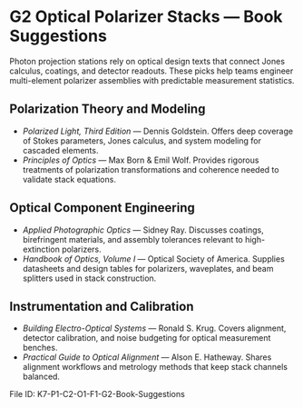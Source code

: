 # G2 Optical Polarizer Stacks — Book Suggestions

Photon projection stations rely on optical design texts that connect Jones calculus, coatings, and detector readouts. These picks help teams engineer multi-element polarizer assemblies with predictable measurement statistics.

## Polarization Theory and Modeling
- *Polarized Light, Third Edition* — Dennis Goldstein. Offers deep coverage of Stokes parameters, Jones calculus, and system modeling for cascaded elements.
- *Principles of Optics* — Max Born & Emil Wolf. Provides rigorous treatments of polarization transformations and coherence needed to validate stack equations.

## Optical Component Engineering
- *Applied Photographic Optics* — Sidney Ray. Discusses coatings, birefringent materials, and assembly tolerances relevant to high-extinction polarizers.
- *Handbook of Optics, Volume I* — Optical Society of America. Supplies datasheets and design tables for polarizers, waveplates, and beam splitters used in stack construction.

## Instrumentation and Calibration
- *Building Electro-Optical Systems* — Ronald S. Krug. Covers alignment, detector calibration, and noise budgeting for optical measurement benches.
- *Practical Guide to Optical Alignment* — Alson E. Hatheway. Shares alignment workflows and metrology methods that keep stack channels balanced.

File ID: K7-P1-C2-O1-F1-G2-Book-Suggestions
